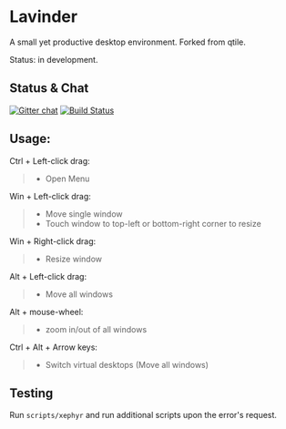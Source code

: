 
# Lavinder


A small yet productive desktop environment. Forked from qtile.

Status: in development.

## Status & Chat

[![Gitter chat](https://badges.gitter.im/LavinderDE/community.svg)](https://gitter.im/LavinderDE/community?utm_source=badge&utm_medium=badge&utm_campaign=pr-badge&utm_content=badge)
[![Build Status](https://travis-ci.com/g--o/Lavinder.svg?branch=develop)](https://travis-ci.com/g--o/Lavinder)

## Usage:

Ctrl + Left-click drag:
>- Open Menu

Win + Left-click drag:
>- Move single window
>- Touch window to top-left or bottom-right corner to resize

Win + Right-click drag:
>- Resize window

Alt + Left-click drag:
>- Move all windows

Alt + mouse-wheel:
>- zoom in/out of all windows

Ctrl + Alt + Arrow keys:
>- Switch virtual desktops (Move all windows)

## Testing

Run `scripts/xephyr` and run additional scripts upon the error's request.

